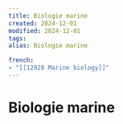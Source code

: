 ```yaml
---
title: Biologie marine
created: 2024-12-01
modified: 2024-12-01
tags: 
alias: Biologie marine

french:
- "[[12928 Marine biology]]"
---
```

# Biologie marine
